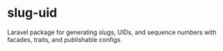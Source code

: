# slug-uid
Laravel package for generating slugs, UIDs, and sequence numbers with facades, traits, and publishable configs.
